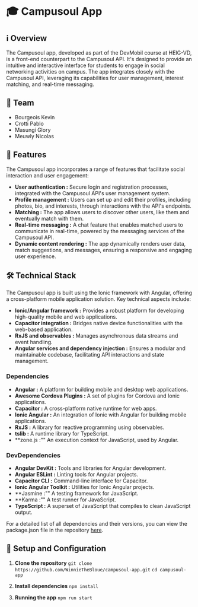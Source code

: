 # 🎓 Campusoul App
## ℹ️ Overview

The Campusoul app, developed as part of the DevMobil course at HEIG-VD, is a front-end counterpart to the Campusoul API. It's designed to provide an intuitive and interactive interface for students to engage in social networking activities on campus. The app integrates closely with the Campusoul API, leveraging its capabilities for user management, interest matching, and real-time messaging.
## 👥 Team

- Bourgeois Kevin
- Crotti Pablo
- Masungi Glory
- Meuwly Nicolas

## 🚀 Features

The Campusoul app incorporates a range of features that facilitate social interaction and user engagement:

- **User authentication :** Secure login and registration processes, integrated with the Campusoul API's user management system.
- **Profile management :** Users can set up and edit their profiles, including photos, bio, and interests, through interactions with the API's endpoints.
- **Matching :** The app allows users to discover other users, like them and eventually match with them.
- **Real-time messaging :** A chat feature that enables matched users to communicate in real-time, powered by the messaging services of the Campusoul API.
- **Dynamic content rendering :** The app dynamically renders user data, match suggestions, and messages, ensuring a responsive and engaging user experience.

## 🛠️ Technical Stack

The Campusoul app is built using the Ionic framework with Angular, offering a cross-platform mobile application solution. Key technical aspects include:

- **Ionic/Angular framework :** Provides a robust platform for developing high-quality mobile and web applications.
- **Capacitor integration :** Bridges native device functionalities with the web-based application.
- **RxJS and observables :** Manages asynchronous data streams and event handling.
- **Angular services and dependency injection :** Ensures a modular and maintainable codebase, facilitating API interactions and state management.

### Dependencies

- **Angular :** A platform for building mobile and desktop web applications.
- **Awesome Cordova Plugins :** A set of plugins for Cordova and Ionic applications.
- **Capacitor :** A cross-platform native runtime for web apps.
- **Ionic Angular :** An integration of Ionic with Angular for building mobile applications.
- **RxJS :** A library for reactive programming using observables.
- **tslib :** A runtime library for TypeScript.
- **zone.js :"" An execution context for JavaScript, used by Angular.

### DevDependencies

- **Angular DevKit :** Tools and libraries for Angular development.
- **Angular ESLint :** Linting tools for Angular projects.
- **Capacitor CLI :** Command-line interface for Capacitor.
- **Ionic Angular Toolkit :** Utilities for Ionic Angular projects.
- **Jasmine :"" A testing framework for JavaScript.
- **Karma :"" A test runner for JavaScript.
- **TypeScript :** A superset of JavaScript that compiles to clean JavaScript output.

For a detailed list of all dependencies and their versions, you can view the package.json file in the repository [here](https://github.com/WinnieTheBloue/campusoul-app/blob/main/package.json).

## 📝 Setup and Configuration
1. **Clone the repository**
`git clone https://github.com/WinnieTheBloue/campusoul-app.git`
`cd campusoul-app`

2. **Install dependencies**
`npm install`

3. **Running the app**
`npm run start`
